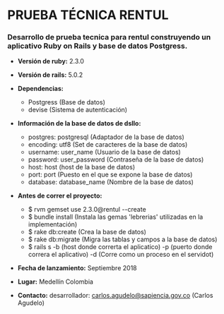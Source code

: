 # PRUEBA TÉCNICA RENTUL

### Desarrollo de prueba tecnica para rentul construyendo un aplicativo Ruby on Rails y base de datos Postgress.


* **Versión de ruby:** 2.3.0
* **Versión de rails:** 5.0.2


* **Dependencias:** 
    * Postgress (Base de datos)
    * devise (Sistema de autenticación)


* **Información de la base de datos de dsllo:**
    * postgres: postgresql (Adaptador de la base de datos)
    * encoding: utf8 (Set de caracteres de la base de datos)
    * username: user_name (Usuario de la base de datos)
    * password: user_password (Contraseña de la base de datos)
    * host: host (host de la base de datos)
    * port: port (Puesto en el que se expone la base de datos)
    * database: database_name (Nombre de la base de datos)


* **Antes de correr el proyecto:**
    * $ rvm gemset use 2.3.0@rentul --create
    * $ bundle install (Instala las gemas 'lebrerias' utilizadas en la implementación)
    * $ rake db:create (Crea la base de datos)
    * $ rake db:migrate (Migra las tablas y campos a la base de datos)
    * $ rails s -b (host donde correrta el aplicatico) -p (puerto donde correra el aplicativo) -d (Corre como un proceso en el servidot)

* **Fecha de lanzamiento:** Septiembre 2018


* **Lugar:** Medellín Colombia


* **Contacto:** desarrollador: carlos.agudelo@sapiencia.gov.co (Carlos Agudelo)